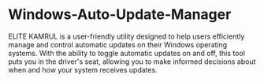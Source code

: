 # Windows-Auto-Update-Manager
ELITE KAMRUL is a user-friendly utility designed to help users efficiently manage and control automatic updates on their Windows operating systems. With the ability to toggle automatic updates on and off, this tool puts you in the driver's seat, allowing you to make informed decisions about when and how your system receives updates.
